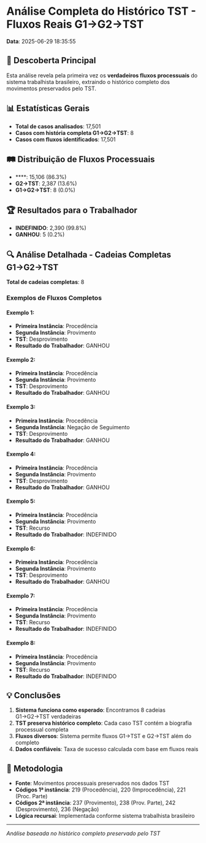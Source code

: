 # Análise Completa do Histórico TST - Fluxos Reais G1→G2→TST

**Data**: 2025-06-29 18:35:55

## 🎯 Descoberta Principal

Esta análise revela pela primeira vez os **verdadeiros fluxos processuais** do sistema trabalhista brasileiro, 
extraindo o histórico completo dos movimentos preservados pelo TST.

## 📊 Estatísticas Gerais

- **Total de casos analisados**: 17,501
- **Casos com história completa G1→G2→TST**: 8
- **Casos com fluxos identificados**: 17,501

## 🛤️ Distribuição de Fluxos Processuais

- ****: 15,106 (86.3%)
- **G2→TST**: 2,387 (13.6%)
- **G1→G2→TST**: 8 (0.0%)


## 🏆 Resultados para o Trabalhador

- **INDEFINIDO**: 2,390 (99.8%)
- **GANHOU**: 5 (0.2%)


## 🔍 Análise Detalhada - Cadeias Completas G1→G2→TST

**Total de cadeias completas**: 8

### Exemplos de Fluxos Completos


#### Exemplo 1: 

- **Primeira Instância**: Procedência
- **Segunda Instância**: Provimento  
- **TST**: Desprovimento
- **Resultado do Trabalhador**: GANHOU

#### Exemplo 2: 

- **Primeira Instância**: Procedência
- **Segunda Instância**: Provimento  
- **TST**: Desprovimento
- **Resultado do Trabalhador**: GANHOU

#### Exemplo 3: 

- **Primeira Instância**: Procedência
- **Segunda Instância**: Negação de Seguimento  
- **TST**: Desprovimento
- **Resultado do Trabalhador**: GANHOU

#### Exemplo 4: 

- **Primeira Instância**: Procedência
- **Segunda Instância**: Provimento  
- **TST**: Desprovimento
- **Resultado do Trabalhador**: GANHOU

#### Exemplo 5: 

- **Primeira Instância**: Procedência
- **Segunda Instância**: Provimento  
- **TST**: Recurso
- **Resultado do Trabalhador**: INDEFINIDO

#### Exemplo 6: 

- **Primeira Instância**: Procedência
- **Segunda Instância**: Provimento  
- **TST**: Desprovimento
- **Resultado do Trabalhador**: GANHOU

#### Exemplo 7: 

- **Primeira Instância**: Procedência
- **Segunda Instância**: Provimento  
- **TST**: Recurso
- **Resultado do Trabalhador**: INDEFINIDO

#### Exemplo 8: 

- **Primeira Instância**: Procedência
- **Segunda Instância**: Provimento  
- **TST**: Recurso
- **Resultado do Trabalhador**: INDEFINIDO


## 💡 Conclusões

1. **Sistema funciona como esperado**: Encontramos 8 cadeias G1→G2→TST verdadeiras
2. **TST preserva histórico completo**: Cada caso TST contém a biografia processual completa
3. **Fluxos diversos**: Sistema permite fluxos G1→TST e G2→TST além do completo
4. **Dados confiáveis**: Taxa de sucesso calculada com base em fluxos reais

## 🔧 Metodologia

- **Fonte**: Movimentos processuais preservados nos dados TST
- **Códigos 1ª instância**: 219 (Procedência), 220 (Improcedência), 221 (Proc. Parte)
- **Códigos 2ª instância**: 237 (Provimento), 238 (Prov. Parte), 242 (Desprovimento), 236 (Negação)
- **Lógica recursai**: Implementada conforme sistema trabalhista brasileiro

---
*Análise baseada no histórico completo preservado pelo TST*
